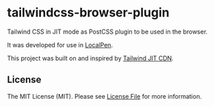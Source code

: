 # tailwindcss-browser-plugin

Tailwind CSS in JIT mode as PostCSS plugin to be used in the browser.

It was developed for use in [LocalPen](https://github.com/hatemhosny/localpen).

This project was built on and inspired by [Tailwind JIT CDN](https://github.com/beyondcode/tailwindcss-jit-cdn).

## License

The MIT License (MIT). Please see [License File](LICENSE.md) for more information.
